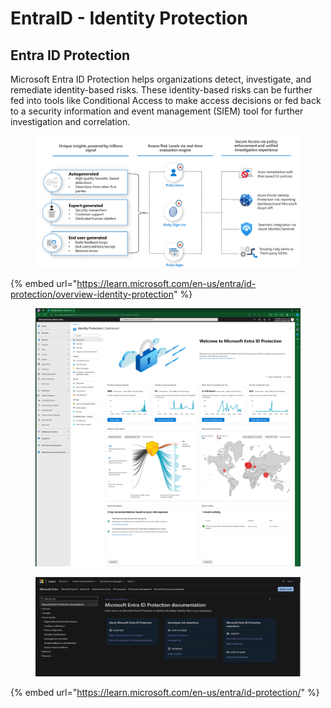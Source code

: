 # EntraID - Identity Protection

## Entra ID Protection <a href="#what-is-microsoft-entra-id-protection" id="what-is-microsoft-entra-id-protection"></a>

Microsoft Entra ID Protection helps organizations detect, investigate, and remediate identity-based risks. These identity-based risks can be further fed into tools like Conditional Access to make access decisions or fed back to a security information and event management (SIEM) tool for further investigation and correlation.

<figure><img src="../../.gitbook/assets/image (2).png" alt=""><figcaption></figcaption></figure>

{% embed url="https://learn.microsoft.com/en-us/entra/id-protection/overview-identity-protection" %}

<figure><img src="../../.gitbook/assets/image (1) (1).png" alt=""><figcaption></figcaption></figure>



<figure><img src="../../.gitbook/assets/image (2) (1).png" alt=""><figcaption></figcaption></figure>

{% embed url="https://learn.microsoft.com/en-us/entra/id-protection/" %}



